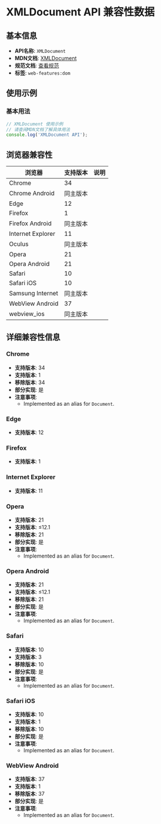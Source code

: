 # XMLDocument API 兼容性数据

## 基本信息

- **API名称**: `XMLDocument`
- **MDN文档**: [XMLDocument](https://developer.mozilla.org/docs/Web/API/XMLDocument)
- **规范文档**: [查看规范](https://dom.spec.whatwg.org/#xmldocument)
- **标签**: `web-features:dom`

## 使用示例

### 基本用法

```javascript
// XMLDocument 使用示例
// 请查阅MDN文档了解具体用法
console.log('XMLDocument API');
```

## 浏览器兼容性

| 浏览器 | 支持版本 | 说明 |
|--------|----------|------|
| Chrome | 34 |  |
| Chrome Android | 同主版本 |  |
| Edge | 12 |  |
| Firefox | 1 |  |
| Firefox Android | 同主版本 |  |
| Internet Explorer | 11 |  |
| Oculus | 同主版本 |  |
| Opera | 21 |  |
| Opera Android | 21 |  |
| Safari | 10 |  |
| Safari iOS | 10 |  |
| Samsung Internet | 同主版本 |  |
| WebView Android | 37 |  |
| webview_ios | 同主版本 |  |

## 详细兼容性信息

### Chrome

- **支持版本**: 34
- **支持版本**: 1
- **移除版本**: 34
- **部分实现**: 是
- **注意事项**:
  - Implemented as an alias for `Document`.

### Edge

- **支持版本**: 12

### Firefox

- **支持版本**: 1

### Internet Explorer

- **支持版本**: 11

### Opera

- **支持版本**: 21
- **支持版本**: ≤12.1
- **移除版本**: 21
- **部分实现**: 是
- **注意事项**:
  - Implemented as an alias for `Document`.

### Opera Android

- **支持版本**: 21
- **支持版本**: ≤12.1
- **移除版本**: 21
- **部分实现**: 是
- **注意事项**:
  - Implemented as an alias for `Document`.

### Safari

- **支持版本**: 10
- **支持版本**: 3
- **移除版本**: 10
- **部分实现**: 是
- **注意事项**:
  - Implemented as an alias for `Document`.

### Safari iOS

- **支持版本**: 10
- **支持版本**: 1
- **移除版本**: 10
- **部分实现**: 是
- **注意事项**:
  - Implemented as an alias for `Document`.

### WebView Android

- **支持版本**: 37
- **支持版本**: 1
- **移除版本**: 37
- **部分实现**: 是
- **注意事项**:
  - Implemented as an alias for `Document`.

